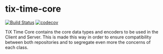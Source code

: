 # tix-time-core
[![Build Status](https://travis-ci.org/TiX-measurements/tix-time-core.svg?branch=master)](https://travis-ci.org/TiX-measurements/tix-time-core)
[![codecov](https://codecov.io/gh/TiX-measurements/tix-time-core/branch/master/graph/badge.svg)](https://codecov.io/gh/TiX-measurements/tix-time-core)

TiX Time Core contains the core data types and encoders to be used in the Client and Server. This is made this way in
order to ensure compatibility between both repositories and to segregate even more the concerns of each class.
